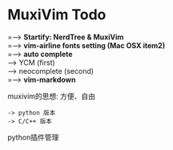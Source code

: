 # MuxiVim Todo

=--> **Startify: NerdTree & MuxiVim** <br/>
=--> **vim-airline fonts setting (Mac OSX item2)** <br/>
=--> **auto complete** <br/>
    --> YCM (first) <br/>
    --> neocomplete (second) <br/>
=--> **vim-markdown** <br/>

muxivim的思想: 方便、自由

    -> python 版本
    -> C/C++ 版本

python插件管理
